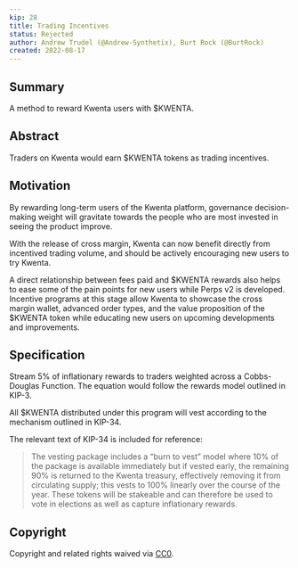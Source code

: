 ```yaml
---
kip: 28
title: Trading Incentives 
status: Rejected
author: Andrew Trudel (@Andrew-Synthetix), Burt Rock (@BurtRock)
created: 2022-08-17
---
```


## Summary

A method to reward Kwenta users with $KWENTA.

## Abstract

Traders on Kwenta would earn $KWENTA tokens as trading incentives.

## Motivation

By rewarding long-term users of the Kwenta platform, governance decision-making weight will gravitate towards the people who are most invested in seeing the product improve.

With the release of cross margin, Kwenta can now benefit directly from incentived trading volume, and should be actively encouraging new users to try Kwenta.

A direct relationship between fees paid and $KWENTA rewards also helps to ease some of the pain points for new users while Perps v2 is developed. Incentive programs at this stage allow Kwenta to showcase the cross margin wallet, advanced order types, and the value proposition of the $KWENTA token while educating new users on upcoming developments and improvements.

## Specification

Stream 5% of inflationary rewards to traders weighted across a Cobbs-Douglas Function. The equation would follow the rewards model outlined in KIP-3. 

All $KWENTA distributed under this program will vest according to the mechanism outlined in KIP-34.

The relevant text of KIP-34 is included for reference:
> The vesting package includes a “burn to vest” model where 10% of the package is available immediately but if vested early, the remaining 90% is returned to the Kwenta treasury, effectively removing it from circulating supply; this vests to 100% linearly over the course of the year. These tokens will be stakeable and can therefore be used to vote in elections as well as capture inflationary rewards.

## Copyright 

Copyright and related rights waived via [CC0](https://creativecommons.org/publicdomain/zero/1.0/).
